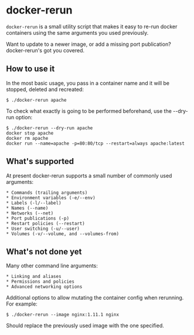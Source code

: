 docker-rerun
===============================================================================

`docker-rerun` is a small utility script that makes it easy to re-run docker
containers using the same arguments you used previously.

Want to update to a newer image, or add a missing port publication?
docker-rerun's got you covered.

## How to use it

In the most basic usage, you pass in a container name and it will be
stopped, deleted and recreated:

    $ ./docker-rerun apache

To check what exactly is going to be performed beforehand, use the --dry-run
option:

    $ ./docker-rerun --dry-run apache
    docker stop apache
    docker rm apache
    docker run --name=apache -p=80:80/tcp --restart=always apache:latest

## What's supported

At present docker-rerun supports a small number of commonly used arguments:

    * Commands (trailing arguments)
    * Environment variables (-e/--env)
    * Labels (-l/--label)
    * Names (--name)
    * Networks (--net)
    * Port publications (-p)
    * Restart policies (--restart)
    * User switching (-u/--user)
    * Volumes (-v/--volume, and --volumes-from)

## What's not done yet

Many other command line arguments:

    * Linking and aliases
    * Permissions and policies
    * Advanced networking options

Additional options to allow mutating the container config when rerunning.
For example:

    $ ./docker-rerun --image nginx:1.11.1 nginx

Should replace the previously used image with the one specified.

